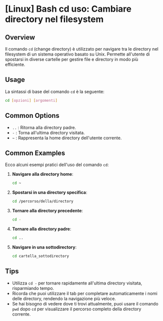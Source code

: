 # [Linux] Bash cd uso: Cambiare directory nel filesystem

## Overview
Il comando `cd` (change directory) è utilizzato per navigare tra le directory nel filesystem di un sistema operativo basato su Unix. Permette all'utente di spostarsi in diverse cartelle per gestire file e directory in modo più efficiente.

## Usage
La sintassi di base del comando `cd` è la seguente:

```bash
cd [opzioni] [argomenti]
```

## Common Options
- `..` : Ritorna alla directory padre.
- `-` : Torna all'ultima directory visitata.
- `~` : Rappresenta la home directory dell'utente corrente.

## Common Examples
Ecco alcuni esempi pratici dell'uso del comando `cd`:

1. **Navigare alla directory home**:
   ```bash
   cd ~
   ```

2. **Spostarsi in una directory specifica**:
   ```bash
   cd /percorso/della/directory
   ```

3. **Tornare alla directory precedente**:
   ```bash
   cd -
   ```

4. **Tornare alla directory padre**:
   ```bash
   cd ..
   ```

5. **Navigare in una sottodirectory**:
   ```bash
   cd cartella_sottodirectory
   ```

## Tips
- Utilizza `cd -` per tornare rapidamente all'ultima directory visitata, risparmiando tempo.
- Ricorda che puoi utilizzare il tab per completare automaticamente i nomi delle directory, rendendo la navigazione più veloce.
- Se hai bisogno di vedere dove ti trovi attualmente, puoi usare il comando `pwd` dopo `cd` per visualizzare il percorso completo della directory corrente.